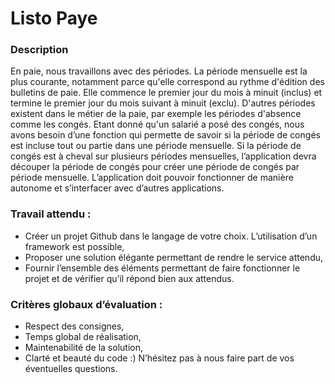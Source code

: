 # Listo Paye

### Description
En paie, nous travaillons avec des périodes.
La période mensuelle est la plus courante, notamment parce qu'elle correspond au
rythme d'édition des bulletins de paie.
Elle commence le premier jour du mois à minuit (inclus) et termine le premier jour
du mois suivant à minuit (exclu).
D'autres périodes existent dans le métier de la paie, par exemple les périodes
d'absence comme les congés.
Etant donné qu'un salarié a posé des congés, nous avons besoin d’une fonction qui
permette de savoir si la période de congés est incluse tout ou partie dans une
période mensuelle.
Si la période de congés est à cheval sur plusieurs périodes mensuelles,
l’application devra découper la période de congés pour créer une période de congés
par période mensuelle.
L’application doit pouvoir fonctionner de manière autonome et s’interfacer avec
d’autres applications.

### Travail attendu :
- Créer un projet Github dans le langage de votre choix. L’utilisation d’un
  framework est possible,
- Proposer une solution élégante permettant de rendre le service attendu,
- Fournir l’ensemble des éléments permettant de faire fonctionner le projet et
  de vérifier qu’il répond bien aux attendus.
  
### Critères globaux d’évaluation :
- Respect des consignes,
- Temps global de réalisation,
- Maintenabilité de la solution,
- Clarté et beauté du code :)
  N’hésitez pas à nous faire part de vos éventuelles questions.

